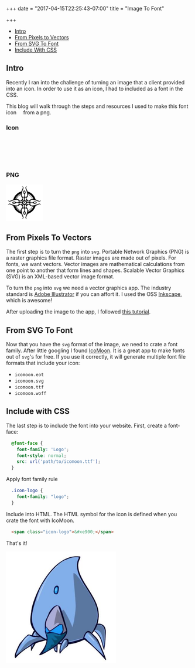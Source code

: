 +++
date = "2017-04-15T22:25:43-07:00"
title = "Image To Font"

+++

<style>
  @font-face {
    font-family: 'Logo';
    font-style: normal;
    src: url('https://rawgit.com/berto/numinousbodywork/master/themes/hugo-future-imperfect/static/fonts/icomoon.ttf');
  }
  .icon-logo {
    line-height: 1em;
    font-size: 500%;
    font-family: "logo";
    transition: color 1s;
  }
  .icon-logo:hover {
    color: rebeccapurple;
  }
  .small {
    font-size: 100%;
  }
</style>

- [Intro](/blog/image-to-font/#intro)
- [From Pixels to Vectors](/blog/image-to-font/#from-pixels-to-vectors)
- [From SVG To Font](/blog/image-to-font/#from-svg-to-font)
- [Include With CSS](/blog/image-to-font/#include-with-css)

## Intro

Recently I ran into the challenge of turning an image that a client provided into an icon.
In order to use it as an icon, I had to included as a font in the CSS.

This blog will walk through the steps and resources I used to make this font icon <span class="icon-logo small">&#xe900;</span> from a png.

### Icon

<span class="icon-logo">&#xe900;</span>

### PNG

<img src="https://raw.githubusercontent.com/berto/numinousbodywork/623b7a89/themes/hugo-future-imperfect/static/img/logo.png" width="100" height="100">  

## From Pixels To Vectors

The first step is to turn the `png` into `svg`. Portable Network Graphics (PNG) is a raster graphics file format.
Raster images are made out of pixels. For fonts, we want vectors. Vector images are mathematical calculations from 
one point to another that form lines and shapes. Scalable Vector Graphics (SVG) is an XML-based vector image format.

To turn the `png` into `svg` we need a vector graphics app. The industry standard is [Adobe Illustrator](http://www.adobe.com/products/illustrator.html)
if you can affort it. I used the OSS [Inkscape](https://inkscape.org/en/), which is awesome!

After uploading the image to the app, I followed [this tutorial](http://www.thenoncraftycrafter.com/2015/02/inkscape.html).

## From SVG To Font

Now that you have the `svg` format of the image, we need to crate a font family. After little googling I found [IcoMoon](https://icomoon.io/).
It is a great app to make fonts out of `svg`'s for free. If you use it correctly, it will generate multiple font file formats that include your icon:

- `icomoon.eot`
- `icomoon.svg`
- `icomoon.ttf`
- `icomoon.woff`

## Include with CSS

The last step is to include the font into your website. First, create a font-face:

```css
  @font-face {
    font-family: 'Logo';
    font-style: normal;
    src: url('path/to/icomoon.ttf');
  }
```

Apply font family rule

```css
  .icon-logo {
    font-family: "logo";
  }
```

Include into HTML. The HTML symbol for the icon is defined when you crate the font with IcoMoon.

```html
  <span class="icon-logo">&#xe900;</span>
```

That's it!

![gopher](img/starcrafts_1.png)
